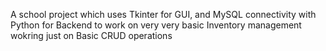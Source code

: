<p style="font-size: 20px,font-family: Arial, sans-serif;"> A school project which uses Tkinter for GUI, and MySQL connectivity with Python for Backend to work on very very basic Inventory management wokring just on Basic CRUD operations </p>
